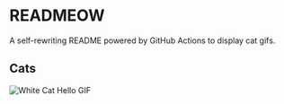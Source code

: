 # READMEOW

A self-rewriting README powered by GitHub Actions to display cat gifs.

## Cats

![White Cat Hello GIF](https://media1.giphy.com/media/v1.Y2lkPTlhY2QwMmRhNjFnaXVpbWx5dWk0ejRhNDZ0YnlkdmVtOXBlam9sMXcybWhwbDFrciZlcD12MV9naWZzX3NlYXJjaCZjdD1n/vFKqnCdLPNOKc/200.gif)
